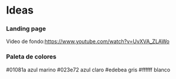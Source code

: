 # Ideas

### Landing page
Video de fondo:https://www.youtube.com/watch?v=UvXVA_ZLAWo

### Paleta de colores
 #01081a azul marino
 #023e72 azul claro
 #edebea gris
 #ffffff blanco